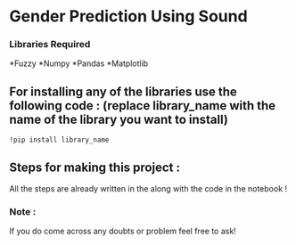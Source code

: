 # Gender Prediction Using Sound
### Libraries Required
*Fuzzy
*Numpy
*Pandas
*Matplotlib

## For installing any of the libraries use the following code : (replace library_name with the name of the library you want to install)
```
!pip install library_name
```

## Steps for making this project : 

All the steps are already written in the along with the code in the notebook !

### Note :
If you do come across any doubts or problem feel free to ask!
